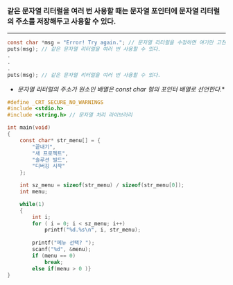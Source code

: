 ### 같은 문자열 리터럴을 여러 번 사용할 때는 문자열 포인터에 문자열 리터럴의 주소를 저장해두고 사용할 수 있다. ###
______
```c
const char *msg = "Error! Try again."; // 문자열 리터럴을 수정하면 여기만 고친다.
puts(msg); // 같은 문자열 리터럴을 여러 번 사용할 수 있다.
.
.
.
puts(msg); // 같은 문자열 리터럴을 여러 번 사용할 수 있다.
```
- **문자열 리터럴의 주소가 원소인 배열은 const char* 형의 포인터 배열로 선언한다.**

```c
#define _CRT_SECURE_NO_WARNINGS
#include <stdio.h>
#include <string.h> // 문자열 처리 라이브러리

int main(void)
{
	const char* str_menu[] = {
		"끝내기",
		"새 프로젝트",
		"솔루션 빌드",
		"디버깅 시작"
	};

	int sz_menu = sizeof(str_menu) / sizeof(str_menu[0]);
	int menu;

	while(1)
	{
		int i;
		for ( i = 0; i < sz_menu; i++)
			printf("%d.%s\n", i, str_menu);
			
		printf("메뉴 선택? ");
		scanf("%d", &menu);
		if (menu == 0)
			break;
		else if(menu > 0 )}
}
```